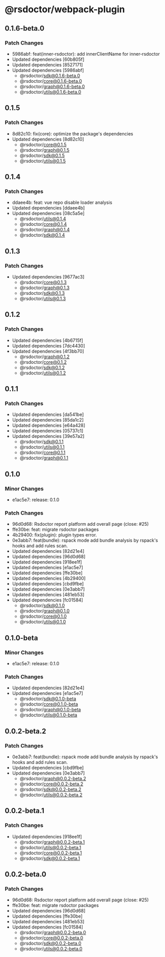 # @rsdoctor/webpack-plugin

## 0.1.6-beta.0

### Patch Changes

- 5986abf: feat(inner-rsdoctor): add innerClientName for inner-rsdoctor
- Updated dependencies [60b805f]
- Updated dependencies [8527171]
- Updated dependencies [5986abf]
  - @rsdoctor/sdk@0.1.6-beta.0
  - @rsdoctor/core@0.1.6-beta.0
  - @rsdoctor/graph@0.1.6-beta.0
  - @rsdoctor/utils@0.1.6-beta.0

## 0.1.5

### Patch Changes

- 8d82c10: fix(core): optimize the package's dependencies
- Updated dependencies [8d82c10]
  - @rsdoctor/core@0.1.5
  - @rsdoctor/graph@0.1.5
  - @rsdoctor/sdk@0.1.5
  - @rsdoctor/utils@0.1.5

## 0.1.4

### Patch Changes

- ddaee4b: feat: vue repo disable loader analysis
- Updated dependencies [ddaee4b]
- Updated dependencies [08c5a5e]
  - @rsdoctor/utils@0.1.4
  - @rsdoctor/core@0.1.4
  - @rsdoctor/graph@0.1.4
  - @rsdoctor/sdk@0.1.4

## 0.1.3

### Patch Changes

- Updated dependencies [9677ac3]
  - @rsdoctor/core@0.1.3
  - @rsdoctor/graph@0.1.3
  - @rsdoctor/sdk@0.1.3
  - @rsdoctor/utils@0.1.3

## 0.1.2

### Patch Changes

- Updated dependencies [4b6715f]
- Updated dependencies [7dc4430]
- Updated dependencies [4f3bb70]
  - @rsdoctor/graph@0.1.2
  - @rsdoctor/core@0.1.2
  - @rsdoctor/sdk@0.1.2
  - @rsdoctor/utils@0.1.2

## 0.1.1

### Patch Changes

- Updated dependencies [da541be]
- Updated dependencies [85da1c2]
- Updated dependencies [e64a428]
- Updated dependencies [05737c1]
- Updated dependencies [39e57a2]
  - @rsdoctor/sdk@0.1.1
  - @rsdoctor/utils@0.1.1
  - @rsdoctor/core@0.1.1
  - @rsdoctor/graph@0.1.1

## 0.1.0

### Minor Changes

- e1ac5e7: release: 0.1.0

### Patch Changes

- 96d0d68: Rsdoctor report platform add overall page (close: #25)
- ffe30be: feat: migrate rsdoctor packages
- 4b29400: fix(plugin): plugin types error.
- 0e3abb7: feat(bundle): rspack mode add bundle analysis by rspack's hooks and add rules scan.
- Updated dependencies [82d21e4]
- Updated dependencies [96d0d68]
- Updated dependencies [918ee1f]
- Updated dependencies [e1ac5e7]
- Updated dependencies [ffe30be]
- Updated dependencies [4b29400]
- Updated dependencies [cbd9fbe]
- Updated dependencies [0e3abb7]
- Updated dependencies [481eb53]
- Updated dependencies [fc01584]
  - @rsdoctor/sdk@0.1.0
  - @rsdoctor/graph@0.1.0
  - @rsdoctor/core@0.1.0
  - @rsdoctor/utils@0.1.0

## 0.1.0-beta

### Minor Changes

- e1ac5e7: release: 0.1.0

### Patch Changes

- Updated dependencies [82d21e4]
- Updated dependencies [e1ac5e7]
  - @rsdoctor/sdk@0.1.0-beta
  - @rsdoctor/core@0.1.0-beta
  - @rsdoctor/graph@0.1.0-beta
  - @rsdoctor/utils@0.1.0-beta

## 0.0.2-beta.2

### Patch Changes

- 0e3abb7: feat(bundle): rspack mode add bundle analysis by rspack's hooks and add rules scan.
- Updated dependencies [cbd9fbe]
- Updated dependencies [0e3abb7]
  - @rsdoctor/graph@0.0.2-beta.2
  - @rsdoctor/core@0.0.2-beta.2
  - @rsdoctor/sdk@0.0.2-beta.2
  - @rsdoctor/utils@0.0.2-beta.2

## 0.0.2-beta.1

### Patch Changes

- Updated dependencies [918ee1f]
  - @rsdoctor/graph@0.0.2-beta.1
  - @rsdoctor/utils@0.0.2-beta.1
  - @rsdoctor/core@0.0.2-beta.1
  - @rsdoctor/sdk@0.0.2-beta.1

## 0.0.2-beta.0

### Patch Changes

- 96d0d68: Rsdoctor report platform add overall page (close: #25)
- ffe30be: feat: migrate rsdoctor packages
- Updated dependencies [96d0d68]
- Updated dependencies [ffe30be]
- Updated dependencies [481eb53]
- Updated dependencies [fc01584]
  - @rsdoctor/graph@0.0.2-beta.0
  - @rsdoctor/core@0.0.2-beta.0
  - @rsdoctor/sdk@0.0.2-beta.0
  - @rsdoctor/utils@0.0.2-beta.0
